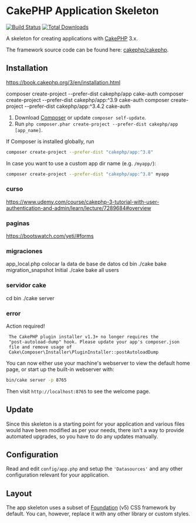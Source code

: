 # CakePHP Application Skeleton

[![Build Status](https://img.shields.io/travis/cakephp/app/master.svg?style=flat-square)](https://travis-ci.org/cakephp/app)
[![Total Downloads](https://img.shields.io/packagist/dt/cakephp/app.svg?style=flat-square)](https://packagist.org/packages/cakephp/app)

A skeleton for creating applications with [CakePHP](https://cakephp.org) 3.x.

The framework source code can be found here: [cakephp/cakephp](https://github.com/cakephp/cakephp).

## Installation

https://book.cakephp.org/3/en/installation.html

composer create-project --prefer-dist cakephp/app cake-auth
composer create-project --prefer-dist cakephp/app:^3.9 cake-auth
composer create-project --prefer-dist cakephp/app:^3.4.2 cake-auth


1. Download [Composer](https://getcomposer.org/doc/00-intro.md) or update `composer self-update`.
2. Run `php composer.phar create-project --prefer-dist cakephp/app [app_name]`.

If Composer is installed globally, run

```bash
composer create-project --prefer-dist "cakephp/app:^3.8"
```

In case you want to use a custom app dir name (e.g. `/myapp/`):

```bash
composer create-project --prefer-dist "cakephp/app:^3.8" myapp
```
### curso
https://www.udemy.com/course/cakephp-3-tutorial-with-user-authentication-and-admin/learn/lecture/7289684#overview

### paginas
https://bootswatch.com/yeti/#forms


### migraciones
app_local.php colocar la data de base de datos
cd bin
./cake bake migration_snapshot Initial
./cake bake all users

### servidor cake
cd bin
./cake server

### error
 Action required!

     The CakePHP plugin installer v1.3+ no longer requires the
     "post-autoload-dump" hook. Please update your app's composer.json
     file and remove usage of
     Cake\Composer\Installer\PluginInstaller::postAutoloadDump



You can now either use your machine's webserver to view the default home page, or start
up the built-in webserver with:

```bash
bin/cake server -p 8765
```

Then visit `http://localhost:8765` to see the welcome page.

## Update

Since this skeleton is a starting point for your application and various files
would have been modified as per your needs, there isn't a way to provide
automated upgrades, so you have to do any updates manually.

## Configuration

Read and edit `config/app.php` and setup the `'Datasources'` and any other
configuration relevant for your application.

## Layout

The app skeleton uses a subset of [Foundation](http://foundation.zurb.com/) (v5) CSS
framework by default. You can, however, replace it with any other library or
custom styles.
